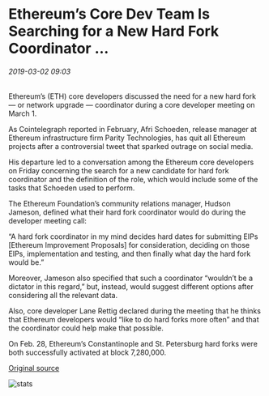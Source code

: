 # Ethereum’s Core Dev Team Is Searching for a New Hard Fork Coordinator ...

###### 2019-03-02 09:03

Ethereum’s (ETH) core developers discussed the need for a new hard fork — or network upgrade — coordinator during a core developer meeting on March 1.

As Cointelegraph reported in February, Afri Schoeden, release manager at Ethereum infrastructure firm Parity Technologies, has quit all Ethereum projects after a controversial tweet that sparked outrage on social media.

His departure led to a conversation among the Ethereum core developers on Friday concerning the search for a new candidate for hard fork coordinator and the definition of the role, which would include some of the tasks that Schoeden used to perform.

The Ethereum Foundation’s community relations manager, Hudson Jameson, defined what their hard fork coordinator would do during the developer meeting call:

“A hard fork coordinator in my mind decides hard dates for submitting EIPs \[Ethereum Improvement Proposals\] for consideration, deciding on those EIPs, implementation and testing, and then finally what day the hard fork would be.”

Moreover, Jameson also specified that such a coordinator “wouldn’t be a dictator in this regard,” but, instead, would suggest different options after considering all the relevant data.

Also, core developer Lane Rettig declared during the meeting that he thinks that Ethereum developers would “like to do hard forks more often” and that the coordinator could help make that possible.

On Feb. 28, Ethereum’s Constantinople and St. Petersburg hard forks were both successfully activated at block 7,280,000.

[Original source](https://cointelegraph.com/news/ethereums-core-dev-team-is-searching-for-a-new-hard-fork-coordinator)

![stats](https://c.statcounter.com/11760860/0/a89fa40b/1/ "stats")